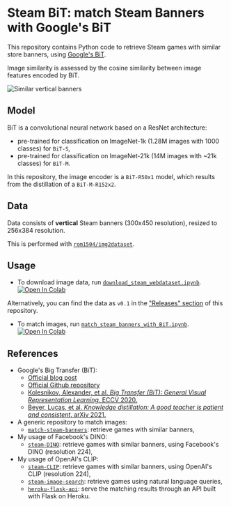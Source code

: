 # Steam BiT: match Steam Banners with Google's BiT

This repository contains Python code to retrieve Steam games with similar store banners, using [Google's BiT][goog-bit-blog].

Image similarity is assessed by the cosine similarity between image features encoded by BiT.

![Similar vertical banners][wiki-cover]

## Model

BiT is a convolutional neural network based on a ResNet architecture:
- pre-trained for classification on ImageNet-1k (1.28M images with 1000 classes) for `BiT-S`, 
- pre-trained for classification on ImageNet-21k (14M images with ~21k classes) for `BiT-M`.

In this repository, the image encoder is a `BiT-R50x1` model, which results from the distillation of a `BiT-M-R152x2`.

## Data

Data consists of **vertical** Steam banners (300x450 resolution), resized to 256x384 resolution.

This is performed with [`rom1504/img2dataset`][img2dataset-github].

## Usage

- To download image data, run [`download_steam_webdataset.ipynb`][download_steam_webdataset-notebook].
[![Open In Colab][colab-badge]][download_steam_webdataset-notebook]

Alternatively, you can find the data as `v0.1` in the ["Releases" section][github-releases] of this repository.

- To match images, run [`match_steam_banners_with_BiT.ipynb`][match_steam_banners_with_BiT-notebook].
[![Open In Colab][colab-badge]][match_steam_banners_with_BiT-notebook]

## References

-   Google's Big Transfer (BiT):
    - [Official blog post][goog-bit-blog]
    - [Official Github repository][goog-bit-code]
    - [Kolesnikov, Alexander, et al. *Big Transfer (BiT): General Visual Representation Learning*. ECCV 2020.][goog-bit-paper]
    - [Beyer, Lucas, et al. *Knowledge distillation: A good teacher is patient and consistent*. arXiv 2021.][goog-bit-distillation-paper]
-   A generic repository to match images:
    - [`match-steam-banners`][banner-repository-generic]: retrieve games with similar banners,
-   My usage of Facebook's DINO:
    - [`steam-DINO`][banner-repository-DINO]: retrieve games with similar banners, using Facebook's DINO (resolution 224),
-   My usage of OpenAI's CLIP:
    - [`steam-CLIP`][banner-repository-CLIP]: retrieve games with similar banners, using OpenAI's CLIP (resolution 224),
    - [`steam-image-search`][natural-language-search]: retrieve games using natural language queries,
    - [`heroku-flask-api`][my-flask-API]: serve the matching results through an API built with Flask on Heroku.

<!-- Definitions -->

[wiki-cover]: <https://github.com/woctezuma/steam-BiT/wiki/img/illustration.jpg>
[download_steam_webdataset-notebook]: <https://colab.research.google.com/github/woctezuma/steam-BiT/blob/main/download_steam_webdataset.ipynb>
[match_steam_banners_with_BiT-notebook]: <https://colab.research.google.com/github/woctezuma/steam-BiT/blob/main/match_steam_banners_with_BiT.ipynb>

[github-releases]: <https://github.com/woctezuma/steam-BiT/releases>
[img2dataset-github]: <https://github.com/rom1504/img2dataset>

[goog-bit-blog]: <https://ai.googleblog.com/2020/05/open-sourcing-bit-exploring-large-scale.html>
[goog-bit-code]: <https://github.com/google-research/big_transfer>
[goog-bit-paper]: <https://arxiv.org/abs/1912.11370>
[goog-bit-distillation-paper]: <https://arxiv.org/abs/2106.05237>

[banner-repository-generic]: <https://github.com/woctezuma/match-steam-banners>

[banner-repository-DINO]: <https://github.com/woctezuma/steam-DINO>

[banner-repository-CLIP]: <https://github.com/woctezuma/steam-CLIP>
[natural-language-search]: <https://github.com/woctezuma/steam-image-search>
[my-flask-API]: <https://github.com/woctezuma/heroku-flask-api>

[colab-badge]: <https://colab.research.google.com/assets/colab-badge.svg>
